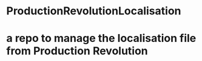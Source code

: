 # ProductionRevolutionLocalisation

# a repo to manage the localisation file from Production Revolution
# 
